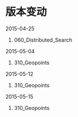 # 版本变动
2015-04-25
1. 060_Distributed_Search

2015-05-04
1. 310_Geopoints

2015-05-12
1. 310_Geopoints

2015-05-15
1. 310_Geopoints